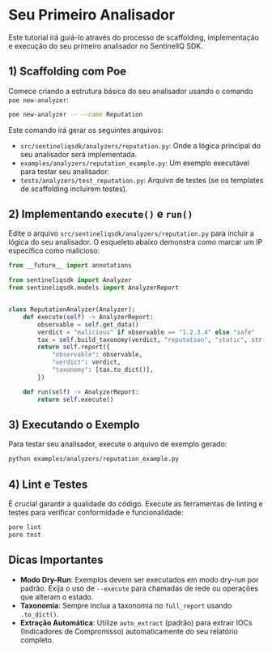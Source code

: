 # Seu Primeiro Analisador

Este tutorial irá guiá-lo através do processo de scaffolding, implementação e execução do seu primeiro analisador no SentinelIQ SDK.

## 1) Scaffolding com Poe

Comece criando a estrutura básica do seu analisador usando o comando `poe new-analyzer`:

```bash
poe new-analyzer -- --name Reputation
```

Este comando irá gerar os seguintes arquivos:

- `src/sentineliqsdk/analyzers/reputation.py`: Onde a lógica principal do seu analisador será implementada.
- `examples/analyzers/reputation_example.py`: Um exemplo executável para testar seu analisador.
- `tests/analyzers/test_reputation.py`: Arquivo de testes (se os templates de scaffolding incluírem testes).

## 2) Implementando `execute()` e `run()`

Edite o arquivo `src/sentineliqsdk/analyzers/reputation.py` para incluir a lógica do seu analisador. O esqueleto abaixo demonstra como marcar um IP específico como malicioso:

```python
from __future__ import annotations

from sentineliqsdk import Analyzer
from sentineliqsdk.models import AnalyzerReport


class ReputationAnalyzer(Analyzer):
    def execute(self) -> AnalyzerReport:
        observable = self.get_data()
        verdict = "malicious" if observable == "1.2.3.4" else "safe"
        tax = self.build_taxonomy(verdict, "reputation", "static", str(observable))
        return self.report({
            "observable": observable,
            "verdict": verdict,
            "taxonomy": [tax.to_dict()],
        })

    def run(self) -> AnalyzerReport:
        return self.execute()
```

## 3) Executando o Exemplo

Para testar seu analisador, execute o arquivo de exemplo gerado:

```bash
python examples/analyzers/reputation_example.py
```

## 4) Lint e Testes

É crucial garantir a qualidade do código. Execute as ferramentas de linting e testes para verificar conformidade e funcionalidade:

```bash
pore lint
pore test
```

## Dicas Importantes

- **Modo Dry-Run**: Exemplos devem ser executados em modo dry-run por padrão. Exija o uso de `--execute` para chamadas de rede ou operações que alteram o estado.
- **Taxonomia**: Sempre inclua a taxonomia no `full_report` usando `.to_dict()`.
- **Extração Automática**: Utilize `auto_extract` (padrão) para extrair IOCs (Indicadores de Compromisso) automaticamente do seu relatório completo.
